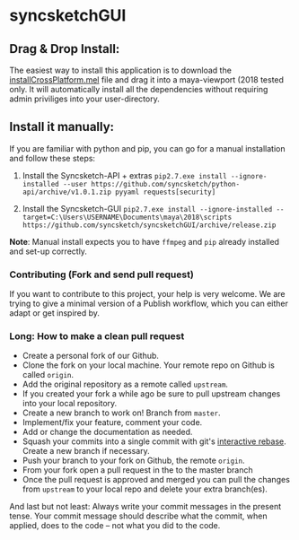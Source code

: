 # syncsketchGUI

##  Drag & Drop Install:

The easiest way to install this application is to download the [installCrossPlatform.mel](https://github.com/syncsketch/syncsketchGUI/releases/download/v1.0.5/installCrossPlatformGUI.mel#install) file and drag it into a maya-viewport (2018 tested only. It will automatically install all the dependencies without requiring admin priviliges into your user-directory.


## Install it manually:

If you are familiar with python and pip, you can go for a manual installation  and follow these steps:

1. Install the Syncsketch-API + extras
`pip2.7.exe install --ignore-installed --user https://github.com/syncsketch/python-api/archive/v1.0.1.zip pyyaml requests[security]`

2. Install the Syncsketch-GUI
`pip2.7.exe install --ignore-installed --target=C:\Users\USERNAME\Documents\maya\2018\scripts https://github.com/syncsketch/syncsketchGUI/archive/release.zip`

__Note__: Manual install expects you to have `ffmpeg` and `pip` already installed and set-up correctly.


### Contributing (Fork and send pull request)
If you want to contribute to this project, your help is very welcome. We are trying to give a minimal version of a Publish workflow, which you can either adapt or get inspired by. 


### Long: How to make a clean pull request

- Create a personal fork of our Github.
- Clone the fork on your local machine. Your remote repo on Github is called `origin`.
- Add the original repository as a remote called `upstream`.
- If you created your fork a while ago be sure to pull upstream changes into your local repository.
- Create a new branch to work on! Branch from `master`.
- Implement/fix your feature, comment your code.
- Add or change the documentation as needed.
- Squash your commits into a single commit with git's [interactive rebase](https://help.github.com/articles/interactive-rebase). Create a new branch if necessary.
- Push your branch to your fork on Github, the remote `origin`.
- From your fork open a pull request in the to the master branch
- Once the pull request is approved and merged you can pull the changes from `upstream` to your local repo and delete
your extra branch(es).

And last but not least: Always write your commit messages in the present tense. Your commit message should describe what the commit, when applied, does to the code – not what you did to the code.
